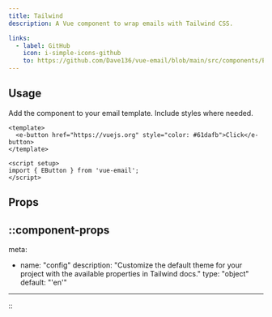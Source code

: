 ```yaml
---
title: Tailwind
description: A Vue component to wrap emails with Tailwind CSS.

links:
  - label: GitHub
    icon: i-simple-icons-github
    to: https://github.com/Dave136/vue-email/blob/main/src/components/ETailwind.vue
---
```



## Usage
Add the component to your email template. Include styles where needed.

```vue
<template>
  <e-button href="https://vuejs.org" style="color: #61dafb">Click</e-button>
</template>

<script setup>
import { EButton } from 'vue-email';
</script>
```

## Props

::component-props
---
meta:
  - name: "config"
    description: "Customize the default theme for your project with the available properties in Tailwind docs."
    type: "object"
    default: "'en'"
---
::